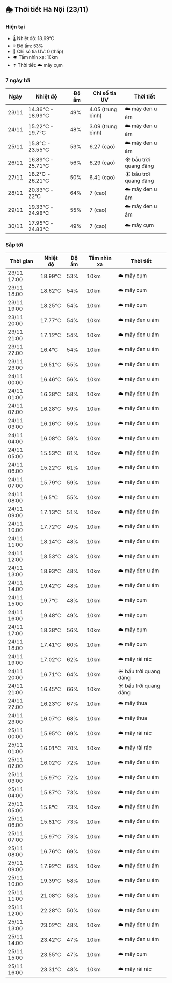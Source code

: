 ## 🌦️ Thời tiết Hà Nội (23/11)

### Hiện tại

- 🌡️ Nhiệt độ: 18.99℃
- 💦 Độ ẩm: 53%
- 🌟 Chỉ số tia UV: 0 (thấp)
- 👁️ Tầm nhìn xa: 10km
- ☂️ Thời tiết: ☁️ mây cụm

### 7 ngày tới

| Ngày | Nhiệt độ | Độ ẩm | Chỉ số tia UV | Thời tiết |
| --- | --- | --- | --- | --- |
| 23/11 | 14.36℃ - 18.99℃ | 49% | 4.05 (trung bình) | ☁️ mây đen u ám |
| 24/11 | 15.22℃ - 19.7℃ | 48% | 3.09 (trung bình) | ☁️ mây đen u ám |
| 25/11 | 15.8℃ - 23.55℃ | 53% | 6.27 (cao) | ☁️ mây đen u ám |
| 26/11 | 16.89℃ - 25.71℃ | 56% | 6.29 (cao) | ☀️ bầu trời quang đãng |
| 27/11 | 18.2℃ - 26.21℃ | 50% | 6.41 (cao) | ☀️ bầu trời quang đãng |
| 28/11 | 20.33℃ - 22℃ | 64% | 7 (cao) | ☁️ mây đen u ám |
| 29/11 | 19.33℃ - 24.98℃ | 55% | 7 (cao) | ☁️ mây đen u ám |
| 30/11 | 17.95℃ - 24.83℃ | 49% | 7 (cao) | ☁️ mây cụm |

### Sắp tới

| Thời gian | Nhiệt độ | Độ ẩm | Tầm nhìn xa | Thời tiết |
| --- | --- | --- | --- | --- |
| 23/11 17:00 | 18.99℃ | 53% | 10km | ☁️ mây cụm |
| 23/11 18:00 | 18.62℃ | 54% | 10km | ☁️ mây cụm |
| 23/11 19:00 | 18.25℃ | 54% | 10km | ☁️ mây cụm |
| 23/11 20:00 | 17.77℃ | 54% | 10km | ☁️ mây đen u ám |
| 23/11 21:00 | 17.12℃ | 54% | 10km | ☁️ mây đen u ám |
| 23/11 22:00 | 16.4℃ | 54% | 10km | ☁️ mây đen u ám |
| 23/11 23:00 | 16.51℃ | 55% | 10km | ☁️ mây đen u ám |
| 24/11 00:00 | 16.46℃ | 56% | 10km | ☁️ mây đen u ám |
| 24/11 01:00 | 16.38℃ | 58% | 10km | ☁️ mây đen u ám |
| 24/11 02:00 | 16.28℃ | 59% | 10km | ☁️ mây đen u ám |
| 24/11 03:00 | 16.16℃ | 59% | 10km | ☁️ mây đen u ám |
| 24/11 04:00 | 16.08℃ | 59% | 10km | ☁️ mây đen u ám |
| 24/11 05:00 | 15.53℃ | 61% | 10km | ☁️ mây đen u ám |
| 24/11 06:00 | 15.22℃ | 61% | 10km | ☁️ mây đen u ám |
| 24/11 07:00 | 15.79℃ | 59% | 10km | ☁️ mây đen u ám |
| 24/11 08:00 | 16.5℃ | 55% | 10km | ☁️ mây đen u ám |
| 24/11 09:00 | 17.13℃ | 51% | 10km | ☁️ mây đen u ám |
| 24/11 10:00 | 17.72℃ | 49% | 10km | ☁️ mây đen u ám |
| 24/11 11:00 | 18.14℃ | 48% | 10km | ☁️ mây đen u ám |
| 24/11 12:00 | 18.53℃ | 48% | 10km | ☁️ mây đen u ám |
| 24/11 13:00 | 18.93℃ | 48% | 10km | ☁️ mây đen u ám |
| 24/11 14:00 | 19.42℃ | 48% | 10km | ☁️ mây đen u ám |
| 24/11 15:00 | 19.7℃ | 48% | 10km | ☁️ mây cụm |
| 24/11 16:00 | 19.48℃ | 49% | 10km | ☁️ mây cụm |
| 24/11 17:00 | 18.38℃ | 56% | 10km | ☁️ mây cụm |
| 24/11 18:00 | 17.41℃ | 60% | 10km | ☁️ mây cụm |
| 24/11 19:00 | 17.02℃ | 62% | 10km | ☁️ mây rải rác |
| 24/11 20:00 | 16.71℃ | 64% | 10km | ☀️ bầu trời quang đãng |
| 24/11 21:00 | 16.45℃ | 66% | 10km | ☀️ bầu trời quang đãng |
| 24/11 22:00 | 16.23℃ | 67% | 10km | ☁️ mây thưa |
| 24/11 23:00 | 16.07℃ | 68% | 10km | ☁️ mây thưa |
| 25/11 00:00 | 15.95℃ | 69% | 10km | ☁️ mây rải rác |
| 25/11 01:00 | 16.01℃ | 70% | 10km | ☁️ mây rải rác |
| 25/11 02:00 | 16.02℃ | 72% | 10km | ☁️ mây đen u ám |
| 25/11 03:00 | 15.97℃ | 72% | 10km | ☁️ mây đen u ám |
| 25/11 04:00 | 15.87℃ | 73% | 10km | ☁️ mây đen u ám |
| 25/11 05:00 | 15.8℃ | 73% | 10km | ☁️ mây đen u ám |
| 25/11 06:00 | 15.81℃ | 73% | 10km | ☁️ mây đen u ám |
| 25/11 07:00 | 15.97℃ | 73% | 10km | ☁️ mây đen u ám |
| 25/11 08:00 | 16.76℃ | 69% | 10km | ☁️ mây đen u ám |
| 25/11 09:00 | 17.92℃ | 64% | 10km | ☁️ mây đen u ám |
| 25/11 10:00 | 19.39℃ | 58% | 10km | ☁️ mây đen u ám |
| 25/11 11:00 | 21.08℃ | 53% | 10km | ☁️ mây đen u ám |
| 25/11 12:00 | 22.28℃ | 50% | 10km | ☁️ mây đen u ám |
| 25/11 13:00 | 23.02℃ | 48% | 10km | ☁️ mây đen u ám |
| 25/11 14:00 | 23.42℃ | 47% | 10km | ☁️ mây đen u ám |
| 25/11 15:00 | 23.55℃ | 47% | 10km | ☁️ mây cụm |
| 25/11 16:00 | 23.31℃ | 48% | 10km | ☁️ mây rải rác |
